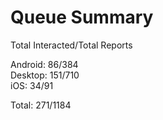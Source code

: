 # Queue Summary

Total Interacted/Total Reports

Android: 86/384  
Desktop: 151/710  
iOS: 34/91

Total: 271/1184
